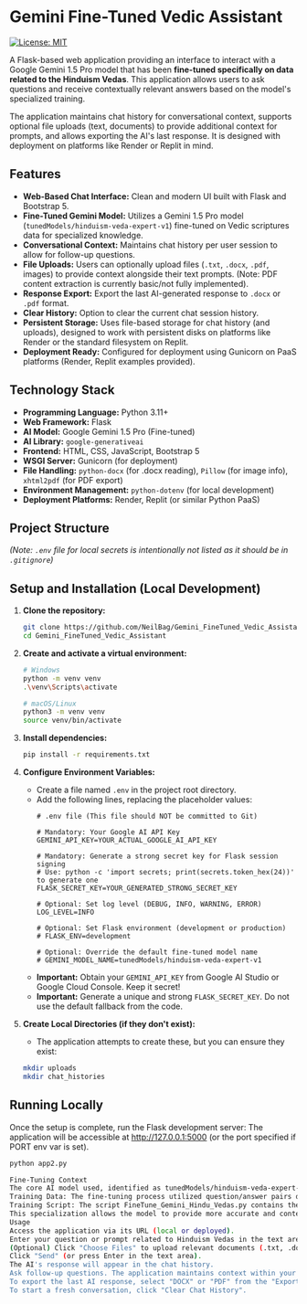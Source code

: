 # Gemini Fine-Tuned Vedic Assistant

[![License: MIT](https://img.shields.io/badge/License-MIT-yellow.svg)](https://opensource.org/licenses/MIT) <!-- Optional: Choose your license -->

A Flask-based web application providing an interface to interact with a Google Gemini 1.5 Pro model that has been **fine-tuned specifically on data related to the Hinduism Vedas**. This application allows users to ask questions and receive contextually relevant answers based on the model's specialized training.

The application maintains chat history for conversational context, supports optional file uploads (text, documents) to provide additional context for prompts, and allows exporting the AI's last response. It is designed with deployment on platforms like Render or Replit in mind.

## Features

*   **Web-Based Chat Interface:** Clean and modern UI built with Flask and Bootstrap 5.
*   **Fine-Tuned Gemini Model:** Utilizes a Gemini 1.5 Pro model (`tunedModels/hinduism-veda-expert-v1`) fine-tuned on Vedic scriptures data for specialized knowledge.
*   **Conversational Context:** Maintains chat history per user session to allow for follow-up questions.
*   **File Uploads:** Users can optionally upload files (`.txt`, `.docx`, `.pdf`, images) to provide context alongside their text prompts. (Note: PDF content extraction is currently basic/not fully implemented).
*   **Response Export:** Export the last AI-generated response to `.docx` or `.pdf` format.
*   **Clear History:** Option to clear the current chat session history.
*   **Persistent Storage:** Uses file-based storage for chat history (and uploads), designed to work with persistent disks on platforms like Render or the standard filesystem on Replit.
*   **Deployment Ready:** Configured for deployment using Gunicorn on PaaS platforms (Render, Replit examples provided).

## Technology Stack

*   **Programming Language:** Python 3.11+
*   **Web Framework:** Flask
*   **AI Model:** Google Gemini 1.5 Pro (Fine-tuned)
*   **AI Library:** `google-generativeai`
*   **Frontend:** HTML, CSS, JavaScript, Bootstrap 5
*   **WSGI Server:** Gunicorn (for deployment)
*   **File Handling:** `python-docx` (for .docx reading), `Pillow` (for image info), `xhtml2pdf` (for PDF export)
*   **Environment Management:** `python-dotenv` (for local development)
*   **Deployment Platforms:** Render, Replit (or similar Python PaaS)

## Project Structure

                                                 
*(Note: `.env` file for local secrets is intentionally not listed as it should be in `.gitignore`)*

## Setup and Installation (Local Development)

1.  **Clone the repository:**
    ```bash
    git clone https://github.com/NeilBag/Gemini_FineTuned_Vedic_Assistant.git
    cd Gemini_FineTuned_Vedic_Assistant
    ```

2.  **Create and activate a virtual environment:**
    ```bash
    # Windows
    python -m venv venv
    .\venv\Scripts\activate

    # macOS/Linux
    python3 -m venv venv
    source venv/bin/activate
    ```

3.  **Install dependencies:**
    ```bash
    pip install -r requirements.txt
    ```

4.  **Configure Environment Variables:**
    *   Create a file named `.env` in the project root directory.
    *   Add the following lines, replacing the placeholder values:
        ```dotenv
        # .env file (This file should NOT be committed to Git)

        # Mandatory: Your Google AI API Key
        GEMINI_API_KEY=YOUR_ACTUAL_GOOGLE_AI_API_KEY

        # Mandatory: Generate a strong secret key for Flask session signing
        # Use: python -c 'import secrets; print(secrets.token_hex(24))' to generate one
        FLASK_SECRET_KEY=YOUR_GENERATED_STRONG_SECRET_KEY

        # Optional: Set log level (DEBUG, INFO, WARNING, ERROR)
        LOG_LEVEL=INFO

        # Optional: Set Flask environment (development or production)
        # FLASK_ENV=development

        # Optional: Override the default fine-tuned model name
        # GEMINI_MODEL_NAME=tunedModels/hinduism-veda-expert-v1
        ```
    *   **Important:** Obtain your `GEMINI_API_KEY` from Google AI Studio or Google Cloud Console. Keep it secret!
    *   **Important:** Generate a unique and strong `FLASK_SECRET_KEY`. Do not use the default fallback from the code.

5.  **Create Local Directories (if they don't exist):**
    *   The application attempts to create these, but you can ensure they exist:
    ```bash
    mkdir uploads
    mkdir chat_histories
    ```

## Running Locally

Once the setup is complete, run the Flask development server: The application will be accessible at http://127.0.0.1:5000 (or the port specified if PORT env var is set).

```bash
python app2.py

Fine-Tuning Context
The core AI model used, identified as tunedModels/hinduism-veda-expert-v1 (or as overridden by GEMINI_MODEL_NAME), is a Google Gemini 1.5 Pro model that has undergone fine-tuning.
Training Data: The fine-tuning process utilized question/answer pairs derived from Hinduism Vedas, stored in Hinduism_Vedas_qa_generated2.json.
Training Script: The script FineTune_Gemini_Hindu_Vedas.py contains the logic used for performing the fine-tuning via the Google AI API (this script is not run as part of the web application itself).
This specialization allows the model to provide more accurate and contextually appropriate answers related to Vedic knowledge compared to the base Gemini model.
Usage
Access the application via its URL (local or deployed).
Enter your question or prompt related to Hinduism Vedas in the text area.
(Optional) Click "Choose Files" to upload relevant documents (.txt, .docx, .pdf, images) that might provide extra context for your prompt. The content of text/docx files will be pre-pended to your prompt.
Click "Send" (or press Enter in the text area).
The AI's response will appear in the chat history.
Ask follow-up questions. The application maintains context within your session.
To export the last AI response, select "DOCX" or "PDF" from the "Export" dropdown and click "Go".
To start a fresh conversation, click "Clear Chat History".
